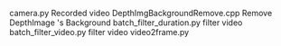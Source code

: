 camera.py  Recorded video 
DepthImgBackgroundRemove.cpp  Remove DepthImage 's Background 
batch_filter_duration.py  filter video
batch_filter_video.py   filter video
video2frame.py  